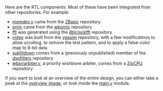 Here are the RTL components.  Most of these have been integrated from other
repositories.  For example:

- [memdev.v](memdev.v) came from the [ZBasic](https://github.com/ZipCPU/zbasic) repository
- [pmic](pmic/) came from the [wbpmic](https://github.com/ZipCPU/wbpmic) repository
- [fft](fft/) was generated using the [dblclockfft](https://github.com/ZipCPU/dblclockfft) repository
- [video](video/) was built from the [vgasim](https://github.com/ZipCPU/vgasim) repository, with a few modificatinos to allow scrolling, to remove the test pattern, and to apply a false-color map to 8-bit data
- [subfildown](subfildown.v) comes from a (previously unpublished) member of the [dspfilters](https://github.com/ZipCPU/dspfilters) repository
- [wbpriarbiter.v](wbpriarbiter.v), a priority wishbone arbiter, comes from a [ZipCPU](https://github.com/ZipCPU/zipcpu) repository

If you want to look at an overview of the entire design, you can either take a
peak at the [overview image](../doc/fftdemo.png), or look inside the
[main.v](main.v) module.
